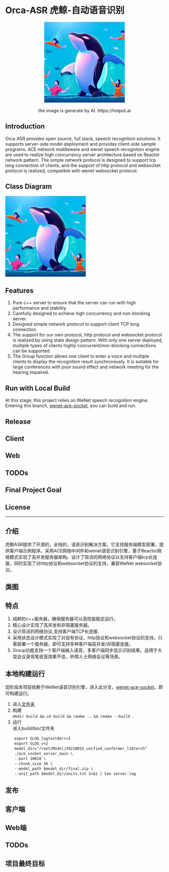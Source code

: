 # Orca-ASR 虎鲸-自动语音识别

<div align=center>
    <img width="256" height="256" src="https://github.com/JosephTech/orca-asr/blob/main/images/dance_orca.bmp"/>
</div>
<p align="center">the image is generate by AI.  
 https://hotpot.ai </p>  



## Introduction
Orca ASR provides open source, full stack, speech recognition solutions. It supports server-side model deployment and provides client-side sample programs. ACE network middleware and wenet speech recognition engine are used to realize high concurrency server architecture based on Reactor network pattern. The simple network protocol is designed to support tcp long connection of clients, and the support of http protocol and websocket protocol is realized, compatible with wenet websocket protocol.

## Class Diagram

![class image](https://github.com/JosephTech/orca-asr/blob/main/images/dance_orca.bmp)


## Features
1. Pure c++ server to ensure that the server can run with high performance and stability.
2. Carefully designed to achieve high concurrency and non-blocking server.
3. Designed simple network protocol to support client TCP long connection.
4. The support for our own protocol, http protocol and websocket protocol is realized by using state design pattern. With only one server deployed, multiple types of clients highly concurrent/non-blocking connections can be supported.
5. The Group function allows one client to enter a voice and multiple clients to display the recognition result synchronously. It is suitable for large conferences with poor sound effect and network meeting for the hearing impaired.


## Run with Local Build
At this stage, this project relies on WeNet speech recognition engine. Entering this branch, [wenet-ace-socket](https://github.com/JosephTech/wenet-ace-socket), you can build and run.


## Release


## Client


## Web


## TODOs


## Final Project Goal



## License






---
## 介绍
虎鲸ASR提供了开源的，全栈的，语音识别解决方案。它支持服务端模型部署，提供客户端示例程序。采用ACE网络中间件和wenet语音识别引擎，基于Reactor网络模式实现了高并发服务器架构。设计了简洁的网络协议以支持客户端tcp长连接，同时实现了对http协议和websocket协议的支持，兼容WeNet websocket协议。

## 类图

## 特点
1. 纯粹的c++服务器，确保服务器可以高性能稳定运行。
2. 精心设计实现了高并发和非阻塞服务器。
3. 设计简洁的网络协议,支持客户端TCP长连接.
4. 采用状态设计模式实现了对自有协议，http协议和websocket协议的支持。只需部署一个服务器，即可支持多种客户端高并发/非阻塞连接。
5. Group功能支持一个客户端输入语音，多客户端同步显示识别结果。适用于大型会议录音笔收音效果不佳，听障人士网络会议等场景。

## 本地构建运行
现阶段本项目依赖于WeNet语音识别引擎，进入此分支，[wenet-ace-socket](https://github.com/JosephTech/wenet-ace-socket)，即可构建运行。

1. 进入[文件夹](https://github.com/JosephTech/wenet-ace-socket/tree/main/runtime/libtorch)
2. 构建  
   `mkdir build && cd build && cmake .. && cmake --build .`
3. 运行  
    进入build/bin/文件夹
```
    export GLOG_logtostderr=1
    export GLOG_v=2
    model_dir="/root/Model/20210815_unified_conformer_libtorch"
    ./ace_socket_server_main \
    --port 10010 \
    --chunk_size 16 \
    --model_path $model_dir/final.zip \
    --unit_path $model_dir/units.txt 2>&1 | tee server.log
```

## 发布

## 客户端

## Web端

## TODOs

## 项目最终目标
